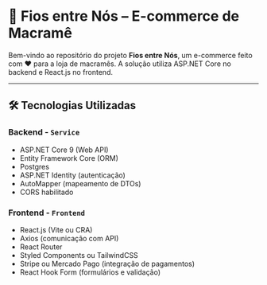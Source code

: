 # 🧵 Fios entre Nós – E-commerce de Macramê

Bem-vindo ao repositório do projeto **Fios entre Nós**, um e-commerce feito com ❤️ para a loja de macramês.
A solução utiliza ASP.NET Core no backend e React.js no frontend.

---

## 🛠️ Tecnologias Utilizadas

### Backend - `Service`
- ASP.NET Core 9 (Web API)
- Entity Framework Core (ORM)
- Postgres
- ASP.NET Identity (autenticação)
- AutoMapper (mapeamento de DTOs)
- CORS habilitado

### Frontend - `Frontend`
- React.js (Vite ou CRA)
- Axios (comunicação com API)
- React Router
- Styled Components ou TailwindCSS
- Stripe ou Mercado Pago (integração de pagamentos)
- React Hook Form (formulários e validação)
